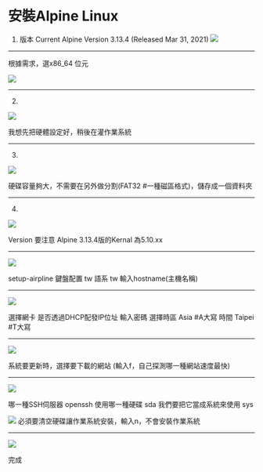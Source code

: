 # 安裝Alpine Linux
1. 版本 Current Alpine Version 3.13.4 (Released Mar 31, 2021)
![](https://i.imgur.com/oTbrnXC.png)


---

根據需求，選x86_64 位元

![](https://i.imgur.com/nfX52vq.png)


---

2. 

![](https://i.imgur.com/ednYoyQ.png)

我想先把硬體設定好，稍後在灌作業系統


---

3.
![](https://i.imgur.com/LoViPua.png)


硬碟容量夠大，不需要在另外做分割(FAT32 #一種磁區格式)，儲存成一個資料夾


---

4. 
![](https://i.imgur.com/QHfNYhE.png)


Version 要注意
Alpine 3.13.4版的Kernal 為5.10.xx


---
![](https://i.imgur.com/GfNM0lp.png)



setup-airpline
鍵盤配置 tw
語系    tw
輸入hostname(主機名稱)


---

![](https://i.imgur.com/961s822.png)

選擇網卡
是否透過DHCP配發IP位址
輸入密碼
選擇時區  Asia #A大寫
時間     Taipei #T大寫

---

![](https://i.imgur.com/GVHwqr8.png)

系統要更新時，選擇要下載的網站
(輸入f，自己探測哪一種網站速度最快)


---
![](https://i.imgur.com/l9h7qNl.png)

哪一種SSH伺服器 openssh
使用哪一種硬碟   sda
我們要把它當成系統來使用 sys


![](https://i.imgur.com/2gAfscQ.png)
必須要清空硬碟讓作業系統安裝，輸入n，不會安裝作業系統


---
![](https://i.imgur.com/0CVFqCv.png)

完成



